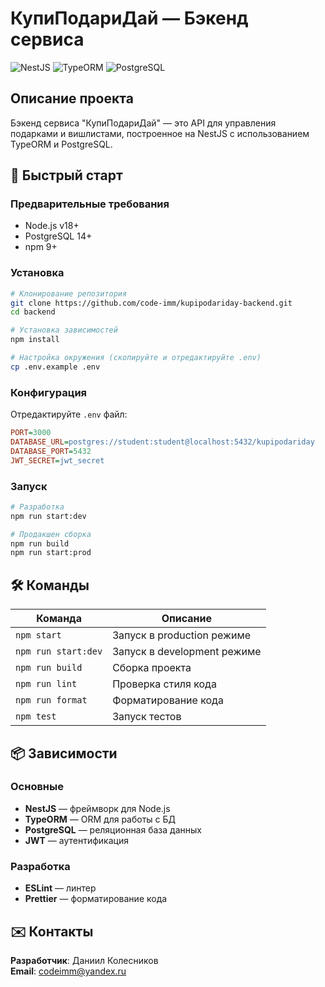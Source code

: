 # КупиПодариДай — Бэкенд сервиса

![NestJS](https://img.shields.io/badge/NestJS-E0234E?style=for-the-badge&logo=nestjs&logoColor=white)
![TypeORM](https://img.shields.io/badge/TypeORM-262627?style=for-the-badge&logo=typeorm&logoColor=white)
![PostgreSQL](https://img.shields.io/badge/PostgreSQL-4169E1?style=for-the-badge&logo=postgresql&logoColor=white)

## Описание проекта

Бэкенд сервиса "КупиПодариДай" — это API для управления подарками и вишлистами, построенное на NestJS с использованием TypeORM и PostgreSQL.

## 🚀 Быстрый старт

### Предварительные требования

- Node.js v18+
- PostgreSQL 14+
- npm 9+

### Установка

```bash
# Клонирование репозитория
git clone https://github.com/code-imm/kupipodariday-backend.git
cd backend

# Установка зависимостей
npm install

# Настройка окружения (скопируйте и отредактируйте .env)
cp .env.example .env
```

### Конфигурация

Отредактируйте `.env` файл:

```ini
PORT=3000
DATABASE_URL=postgres://student:student@localhost:5432/kupipodariday
DATABASE_PORT=5432
JWT_SECRET=jwt_secret
```

### Запуск

```bash
# Разработка
npm run start:dev

# Продакшен сборка
npm run build
npm run start:prod
```

## 🛠 Команды

| Команда            | Описание                          |
|--------------------|-----------------------------------|
| `npm start`        | Запуск в production режиме        |
| `npm run start:dev`| Запуск в development режиме       |
| `npm run build`    | Сборка проекта                    |
| `npm run lint`     | Проверка стиля кода               |
| `npm run format`   | Форматирование кода               |
| `npm test`         | Запуск тестов                     |

## 📦 Зависимости

### Основные
- **NestJS** — фреймворк для Node.js
- **TypeORM** — ORM для работы с БД
- **PostgreSQL** — реляционная база данных
- **JWT** — аутентификация

### Разработка
- **ESLint** — линтер
- **Prettier** — форматирование кода

## ✉️ Контакты

**Разработчик**: Даниил Колесников  
**Email**: [codeimm@yandex.ru](mailto:codeimm@yandex.ru)